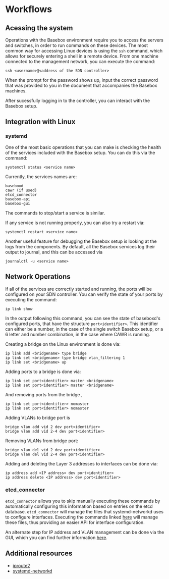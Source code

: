 # Workflows

## Acessing the system

Operations with the Basebox environment require you to access the servers and switches, in order to run commands on these devices. The most common way for accessing Linux devices is using the 
``ssh`` command, which allows for securely entering a shell in a remote device. From one machine connected to the management network, you can execute the command:

```
ssh <username>@<address of the SDN controller>
```

When the prompt for the password shows up, input the correct password that was provided to you in the document that accompanies 
the Basebox machines. 

After sucessfully logging in to the controller, you can interact with the Basebox setup. 

## Integration with Linux

### systemd

One of the most basic operations that you can make is checking the health of the services included with the Basebox setup. You
can do this via the command:

```
systemctl status <service name>
```

Currently, the services names are:

```
baseboxd
cawr (if used)
etcd_connector
basebox-api
basebox-gui
```

The commands to stop/start a service is similar.

If any service is not running properly, you can also try a restart via:

```
systemctl restart <service name>
```

Another useful feature for debugging the Basebox setup is looking at the logs from the components. By default, all the Basebox services log their output to journal, and this
can be accessed via

```
journalctl -u <service name>
```

## Network Operations

If all of the services are correctly started and running, the ports will be configured on your SDN controller. You can verify the
state of your ports by executing the command:

```
ip link show
```

In the output following this command, you can see the state of baseboxd's configured ports, that have the structure ``port<identifier>``.
This identifier can either be a number, in the case of the single switch Basebox setup, or a 6 letter and number combination, in
the case where CAWR is running. 

Creating a bridge on the Linux environment is done via:

```
ip link add <bridgename> type bridge
ip link set <bridgename> type bridge vlan_filtering 1
ip link set <bridgename> up
```

Adding ports to a bridge is done via:

```
ip link set port<identifier> master <bridgename>
ip link set port<identifier> master <bridgename>
```

And removing ports from the bridge <bridgename>,

```
ip link set port<identifier> nomaster
ip link set port<identifier> nomaster
```

Adding VLANs to bridge port is 

```
bridge vlan add vid 2 dev port<identifier>
bridge vlan add vid 2-4 dev port<identifier>
```

Removing VLANs from bridge port:

```
bridge vlan del vid 2 dev port<identifier>
bridge vlan del vid 2-4 dev port<identifier>
```

Adding and deleting the Layer 3 addresses to interfaces can be done via:

```
ip address add <IP address> dev port<identifier>
ip address delete <IP address> dev port<identifier>
```

### etcd_connector

``etcd_connector`` allows you to skip manually executing these commands by automatically configuring this information based on entries on the etcd database. ``etcd_connector`` will manage the files that
systemd-networkd uses to configure interfaces. Executing the commands linked [here][etcd_conn] will manage these files, thus providing an easier API for interface configuration.

An alternate step for IP address and VLAN management can be done via the GUI, which you can find further information [here][gui].

## Additional resources
* [iproute2][iproute2]
* [systemd-networkd][networkd]

[etcd_conn]: ../api/api_definition.html
[gui]: ../gui/introduction.html
[iproute2]: https://wiki.linuxfoundation.org/networking/iproute2 (iproute2 Wiki)
[networkd]: https://www.freedesktop.org/software/systemd/man/systemd.network.html (Systemd-networkd man page)
